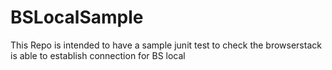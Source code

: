 # BSLocalSample
This Repo is intended to have a sample junit test to check the browserstack is able to establish connection for BS local
